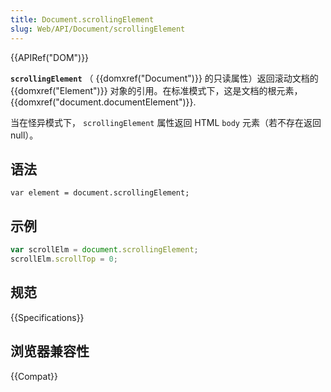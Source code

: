 ```yaml
---
title: Document.scrollingElement
slug: Web/API/Document/scrollingElement
---
```


{{APIRef("DOM")}}

**`scrollingElement`** （ {{domxref("Document")}} 的只读属性）返回滚动文档的 {{domxref("Element")}} 对象的引用。在标准模式下，这是文档的根元素， {{domxref("document.documentElement")}}.

当在怪异模式下， `scrollingElement` 属性返回 HTML `body` 元素（若不存在返回 null）。

## 语法

```plain
var element = document.scrollingElement;
```

## 示例

```js
var scrollElm = document.scrollingElement;
scrollElm.scrollTop = 0;
```

## 规范

{{Specifications}}

## 浏览器兼容性

{{Compat}}
